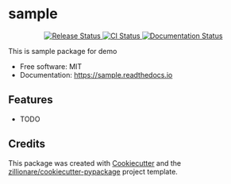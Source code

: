 # sample


<p align="center">
<a href="https://pypi.python.org/pypi/sample">
    <img src="https://img.shields.io/pypi/v/sample.svg"
        alt = "Release Status">
</a>

<a href="https://github.com/cmooney/sample/actions">
    <img src="https://github.com/cmooney/sample/actions/workflows/main.yml/badge.svg?branch=release" alt="CI Status">
</a>

<a href="https://sample.readthedocs.io/en/latest/?badge=latest">
    <img src="https://readthedocs.org/projects/sample/badge/?version=latest" alt="Documentation Status">
</a>

</p>


This is sample package for demo


* Free software: MIT
* Documentation: <https://sample.readthedocs.io>


## Features

* TODO

## Credits

This package was created with [Cookiecutter](https://github.com/audreyr/cookiecutter) and the [zillionare/cookiecutter-pypackage](https://github.com/zillionare/cookiecutter-pypackage) project template.
